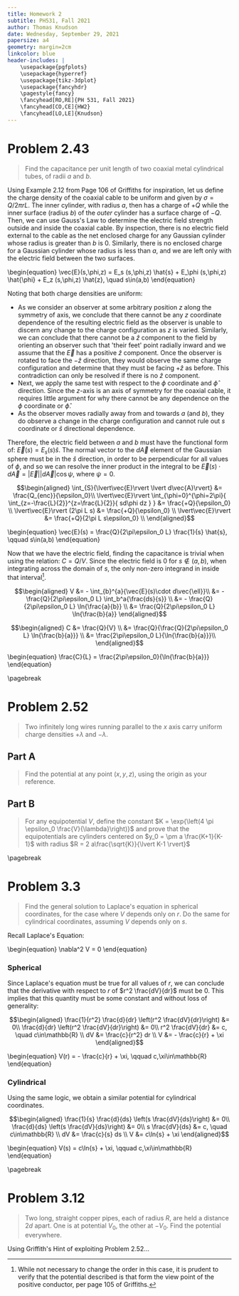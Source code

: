 ```yaml
---
title: Homework 2
subtitle: PH531, Fall 2021
author: Thomas Knudson
date: Wednesday, September 29, 2021
papersize: a4
geometry: margin=2cm
linkcolor: blue
header-includes: |
    \usepackage{pgfplots}
    \usepackage{hyperref}
    \usepackage{tikz-3dplot}
    \usepackage{fancyhdr}
    \pagestyle{fancy}
    \fancyhead[RO,RE]{PH 531, Fall 2021}
    \fancyhead[CO,CE]{HW2}
    \fancyhead[LO,LE]{Knudson}
---
```


# Problem 2.43

> Find the capacitance per unit length of two coaxial metal cylindrical tubes, of radii $a$ and $b$.

Using Example 2.12 from Page 106 of Griffiths for inspiration, let us define the charge density of the coaxial cable to be uniform and given by $\sigma = Q/2\pi rL$. The inner cylinder, with radius $a$, then has a charge of $+Q$ while the inner surface (radius $b$) of the *outer* cylinder has a surface charge of $-Q$. Then, we can use Gauss's Law to determine the electric field strength outside and inside the coaxial cable. By inspection, there is no electric field external to the cable as the net enclosed charge for any Gaussian cylinder whose radius is greater than $b$ is $0$. Similarly, there is no enclosed charge for a Gaussian cylinder whose radius is less than $a$, and we are left only with the electric field between the two surfaces.

\begin{equation}
\vec{E}(s,\phi,z) = E_s (s,\phi,z) \hat{s} + E_\phi (s,\phi,z) \hat{\phi} + E_z (s,\phi,z) \hat{z}, \quad s\in(a,b)
\end{equation}

Noting that both charge densities are uniform:

- As we consider an observer at some arbitrary position $z$ along the symmetry of axis, we conclude that there cannot be any $z$ coordinate dependence of the resulting electric field as the observer is unable to discern any change to the charge configuration as $z$ is varied. Similarly, we can conclude that there cannot be a $\hat{z}$ component to the field by orienting an observer such that 'their feet' point radially inward and we assume that the $\vec{E}$ has a positive $\hat{z}$ component. Once the observer is rotated to face the $-\hat{z}$ direction, they would observe the same charge configuration and determine that they must be facing $+\hat{z}$ as before. This contradiction can only be resolved if there is no $\hat{z}$ component.
- Next, we apply the same test with respect to the $\phi$ coordinate and $\hat{\phi}$ direction. Since the $z$-axis is an axis of symmetry for the coaxial cable, it requires little argument for why there cannot be any dependence on the $\phi$ coordinate or $\hat{\phi}$.
- As the observer moves radially away from and towards $a$ (and $b$), they do observe a change in the charge configuration and cannot rule out $s$ coordinate or $\hat{s}$ directional dependence.

Therefore, the electric field between $a$ and $b$ must have the functional form of: $\vec{E}(s) = E_s(s)\hat{s}$. The normal vector to the $d\vec{A}$ element of the Gaussian sphere must be in the $\hat{s}$ direction, in order to be perpendicular for all values of $\phi$, and so we can resolve the inner product in the integral to be $\vec{E}(s)\cdot d\vec{A} = \lvert\vec{E}\rvert \lvert d\vec{A}\rvert \cos{\psi}$, where $\psi=0$.

$$\begin{aligned}
\int_{S}{\lvert\vec{E}\rvert \lvert d\vec{A}\rvert} &= \frac{Q_{enc}}{\epsilon_0}\\
\lvert\vec{E}\rvert \int_{\phi=0}^{\phi=2\pi}{ \int_{z=-\frac{L}{2}}^{z=\frac{L}{2}}{ sd\phi dz } } &= \frac{+Q}{\epsilon_0} \\
\lvert\vec{E}\rvert (2\pi L s) &= \frac{+Q}{\epsilon_0} \\
\lvert\vec{E}\rvert &= \frac{+Q}{2\pi L s\epsilon_0} \\
\end{aligned}$$

\begin{equation}
\vec{E}(s) = \frac{Q}{2\pi\epsilon_0 L} \frac{1}{s} \hat{s}, \qquad s\in(a,b)
\end{equation}

Now that we have the electric field, finding the capacitance is trivial when using the relation: $C=Q/V$. Since the electric field is $0$ for $s\notin(a,b)$, when integrating across the domain of $s$, the only non-zero integrand in inside that interval[^1].

$$\begin{aligned}
V &= - \int_{b}^{a}{\vec{E}(s)\cdot d\vec{\ell}}\\
&= - \frac{Q}{2\pi\epsilon_0 L} \int_b^a{\frac{ds}{s}} \\
&= - \frac{Q}{2\pi\epsilon_0 L} \ln{\frac{a}{b}} \\
&= \frac{Q}{2\pi\epsilon_0 L} \ln{\frac{b}{a}}
\end{aligned}$$

[^1]: While not necessary to change the order in this case, it is prudent to verify that the potential described is that form the view point of the positive conductor, per page 105 of Griffiths.

$$\begin{aligned}
C &= \frac{Q}{V} \\
&= \frac{Q}{\frac{Q}{2\pi\epsilon_0 L} \ln{\frac{b}{a}}} \\
&= \frac{2\pi\epsilon_0 L}{\ln{\frac{b}{a}}}\\
\end{aligned}$$

\begin{equation}
\frac{C}{L} = \frac{2\pi\epsilon_0}{\ln{\frac{b}{a}}}
\end{equation}

\pagebreak

# Problem 2.52

> Two infinitely long wires running parallel to the $x$ axis carry uniform charge densities $+\lambda$ and $-\lambda$.

## Part A

> Find the potential at any point $(x,y,z)$, using the origin as your reference.

## Part B

> For any equipotential $V$, define the constant $K = \exp{\left(4 \pi \epsilon_0 \frac{V}{\lambda}\right)}$ and prove that the equipotentials are cylinders centered on $y_0 = \pm a \frac{K+1}{K-1}$ with radius $R = 2 a\frac{\sqrt{K}}{\lvert K-1 \rvert}$

\pagebreak

# Problem 3.3

> Find the general solution to Laplace's equation in spherical coordinates, for the case where $V$ depends only on $r$. Do the same for cylindrical coordinates, assuming $V$ depends only on $s$.

Recall Laplace's Equation:

\begin{equation}
\nabla^2 V = 0
\end{equation}

### Spherical

Since Laplace's equation must be true for all values of $r$, we can conclude that the derivative with respect to $r$ of $r^2 \frac{dV}{dr}$ must be 0. This implies that this quantity must be some constant and without loss of generality:

$$\begin{aligned}
\frac{1}{r^2} \frac{d}{dr} \left(r^2 \frac{dV}{dr}\right) &= 0\\
\frac{d}{dr} \left(r^2 \frac{dV}{dr}\right) &= 0\\
r^2 \frac{dV}{dr} &= c, \quad c\in\mathbb{R} \\
dV &= \frac{c}{r^2} dr \\
V &= - \frac{c}{r} + \xi
\end{aligned}$$

\begin{equation}
V(r) = - \frac{c}{r} + \xi, \qquad c,\xi\in\mathbb{R}
\end{equation}

### Cylindrical

Using the same logic, we obtain a similar potential for cylindrical coordinates.

$$\begin{aligned}
\frac{1}{s} \frac{d}{ds} \left(s \frac{dV}{ds}\right) &= 0\\
\frac{d}{ds} \left(s \frac{dV}{ds}\right) &= 0\\
s \frac{dV}{ds} &= c, \quad c\in\mathbb{R} \\
dV &= \frac{c}{s} ds \\
V &= c\ln{s} + \xi
\end{aligned}$$

\begin{equation}
V(s) = c\ln{s} + \xi, \qquad c,\xi\in\mathbb{R}
\end{equation}

\pagebreak

# Problem 3.12

> Two long, straight copper pipes, each of radius $R$, are held a distance $2d$ apart. One is at potential $V_0$, the other at $-V_0$. Find the potential everywhere.

Using Griffith's Hint of exploiting Problem 2.52...
